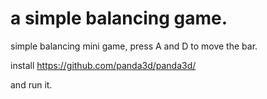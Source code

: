 # a simple balancing game.

simple balancing mini game, press A and D to move the bar.

install https://github.com/panda3d/panda3d/

and run it.
